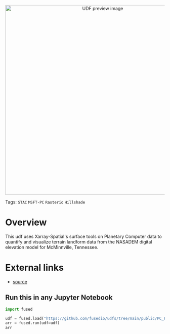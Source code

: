<!--fused:preview-->
<p align="center"><img src="https://fused-magic.s3.us-west-2.amazonaws.com/thumbnails/udfs-staging/PC_File_Example.png" width="600" alt="UDF preview image"></p>

<!--fused:tags-->
Tags:  `STAC` `MSFT-PC` `Rasterio` `Hillshade`

<!--fused:readme-->
# Overview

This udf uses Xarray-Spatial's surface tools on Planetary Computer data to quantify and visualize terrain landform data from the NASADEM digital elevation model for McMinnville, Tennessee.

# External links

- [source](https://github.com/microsoft/PlanetaryComputerExamples/blob/main/tutorials/surface_analysis.ipynb)

## Run this in any Jupyter Notebook

```python
import fused

udf = fused.load("https://github.com/fusedio/udfs/tree/main/public/PC_File_Example")
arr = fused.run(udf=udf)
arr
```
